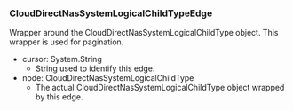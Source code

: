 ### CloudDirectNasSystemLogicalChildTypeEdge
Wrapper around the CloudDirectNasSystemLogicalChildType object. This wrapper is used for pagination.

- cursor: System.String
  - String used to identify this edge.
- node: CloudDirectNasSystemLogicalChildType
  - The actual CloudDirectNasSystemLogicalChildType object wrapped by this edge.
